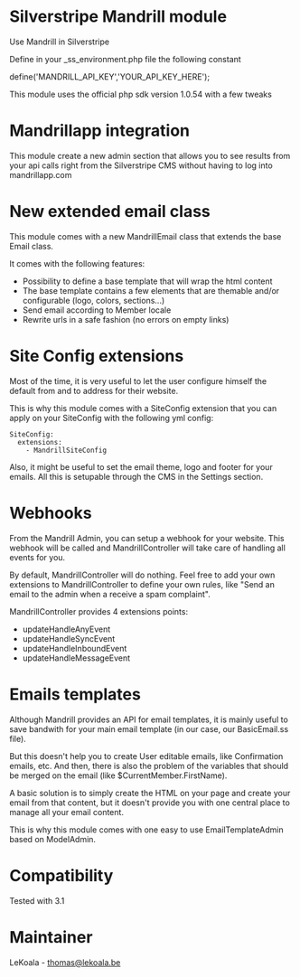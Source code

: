 Silverstripe Mandrill module
==================
Use Mandrill in Silverstripe

Define in your \_ss\_environment.php file the following constant

define('MANDRILL\_API\_KEY','YOUR_API_KEY_HERE');

This module uses the official php sdk version 1.0.54 with a few tweaks

Mandrillapp integration
==================

This module create a new admin section that allows you to see results from
your api calls right from the Silverstripe CMS without having to log into
mandrillapp.com


New extended email class
==================

This module comes with a new MandrillEmail class that extends the base Email class.

It comes with the following features:
- Possibility to define a base template that will wrap the html content
- The base template contains a few elements that are themable and/or configurable (logo, colors, sections...)
- Send email according to Member locale
- Rewrite urls in a safe fashion (no errors on empty links)

Site Config extensions
==================

Most of the time, it is very useful to let the user configure himself the default
from and to address for their website.

This is why this module comes with a SiteConfig extension that you can
apply on your SiteConfig with the following yml config:

	SiteConfig:
	  extensions: 
		- MandrillSiteConfig

Also, it might be useful to set the email theme, logo and footer for your emails.
All this is setupable through the CMS in the Settings section.

Webhooks
==================

From the Mandrill Admin, you can setup a webhook for your website. This webhook
will be called and MandrillController will take care of handling all events
for you.

By default, MandrillController will do nothing. Feel free to add your own
extensions to MandrillController to define your own rules, like "Send an
email to the admin when a receive a spam complaint".

MandrillController provides 4 extensions points:
- updateHandleAnyEvent
- updateHandleSyncEvent
- updateHandleInboundEvent
- updateHandleMessageEvent

Emails templates
==================

Although Mandrill provides an API for email templates, it is mainly useful to save
bandwith for your main email template (in our case, our BasicEmail.ss file).

But this doesn't help you to create User editable emails, like Confirmation emails, etc.
And then, there is also the problem of the variables that should be merged on the email (like $CurrentMember.FirstName).

A basic solution is to simply create the HTML on your page and create your email from that content, but it doesn't
provide you with one central place to manage all your email content.

This is why this module comes with one easy to use EmailTemplateAdmin based on ModelAdmin.

Compatibility
==================
Tested with 3.1

Maintainer
==================
LeKoala - thomas@lekoala.be
